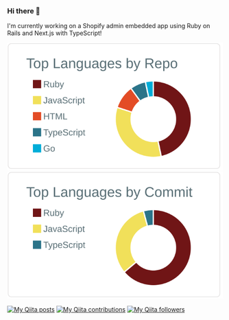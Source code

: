 ### Hi there 👋

I'm currently working on a Shopify admin embedded app using Ruby on Rails and Next.js with TypeScript!

[![](https://raw.githubusercontent.com/kei178/kei178/master/profile-summary-card-output/default/1-repos-per-language.svg)](https://github.com/vn7n24fzkq/github-profile-summary-cards)
[![](https://raw.githubusercontent.com/kei178/kei178/master/profile-summary-card-output/default/2-most-commit-language.svg)](https://github.com/vn7n24fzkq/github-profile-summary-cards)

[![My Qiita posts](https://qiita-badge.apiapi.app/s/kskinaba/posts.svg)](http://qiita.com/kskinaba) [![My Qiita contributions](https://qiita-badge.apiapi.app/s/kskinaba/contributions.svg)](http://qiita.com/kskinaba) [![My Qiita followers](https://qiita-badge.apiapi.app/s/kskinaba/followers.svg)](http://qiita.com/kskinaba)

